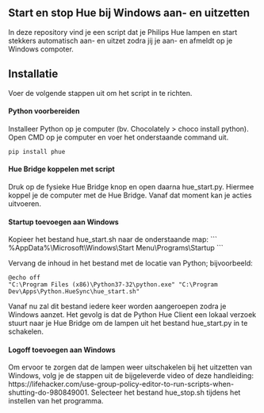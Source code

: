 ## Start en stop Hue bij Windows aan- en uitzetten
In deze repository vind je een script dat je Philips Hue lampen en start stekkers automatisch aan- en uitzet zodra jij je aan- en afmeldt op je Windows compoter. 

## Installatie
Voer de volgende stappen uit om het script in te richten.

<h4>Python voorbereiden</h4>
Installeer Python op je computer (bv. Chocolately > choco install python). Open CMD op je computer en voer het onderstaande command uit.

```
pip install phue
```

<h4>Hue Bridge koppelen met script</h4>
Druk op de fysieke Hue Bridge knop en open daarna hue_start.py. Hiermee koppel je de computer met de Hue Bridge. Vanaf dat moment kan je acties uitvoeren.

<h4>Startup toevoegen aan Windows</h4>
Kopieer het bestand hue_start.sh naar de onderstaande map:
```
%AppData%\Microsoft\Windows\Start Menu\Programs\Startup
```

Vervang de inhoud in het bestand met de locatie van Python; bijvoorbeeld:

``` 
@echo off
"C:\Program Files (x86)\Python37-32\python.exe" "C:\Program Dev\Apps\Python.HueSync\hue_start.sh"
```

Vanaf nu zal dit bestand iedere keer worden aangeroepen zodra je Windows aanzet. Het gevolg is dat de Python Hue Client een lokaal verzoek stuurt naar je Hue Bridge om de lampen uit het bestand hue_start.py in te schakelen.

<h4>Logoff toevoegen aan Windows</h4>
Om ervoor te zorgen dat de lampen weer uitschakelen bij het uitzetten van Windows, volg je de stappen uit de bijgeleverde video of deze handleiding: https://lifehacker.com/use-group-policy-editor-to-run-scripts-when-shutting-do-980849001. Selecteer het bestand hue_stop.sh tijdens het instellen van het programma.
